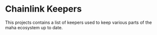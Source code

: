 # Chainlink Keepers

This projects contains a list of keepers used to keep various parts of the maha ecosystem up to date.
